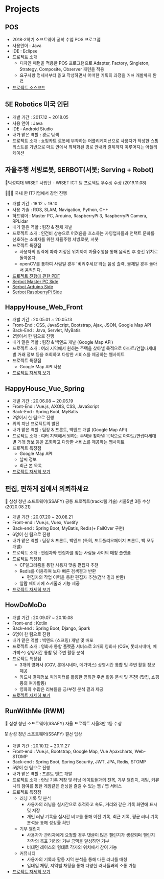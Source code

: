 # Projects

## POS

- 2018-2학기 소프트웨어 공학 수업 POS 프로그램
- 사용언어 : Java
- IDE : Eclipse
- 프로젝트 소개
  - 디자인 패턴을 적용한 POS 프로그램으로 Adapter, Factory, Singleton, Strategy, Composite, Observer 패턴을 적용
  - 요구사항 명세서부터 읽고 작성하면서 어떠한 기획의 과정을 거쳐 개발까지 완료
- [프로젝트 소스코드](https://github.com/soohyun0907/POS)

## 5E Robotics 미국 인턴

- 개발 기간 : 2017.12 ~ 2018.05
- 사용 언어 : Java
- IDE : Android Studio
- 내가 맡은 역할 : 경로 탐색
- 프로젝트 소개 : 쇼핑카트 로봇에 부착하는 어플리케이션으로 사용자가 작성한 쇼핑 리스트를 기반으로 마트 안에서 최적화된 경로 안내와 결제까지 이루어지는 어플리케이션

## 자율주행 서빙로봇, SERBOT(서봇; Serving + Robot)

🥈덕성여대 WISET 사업단 - WISET ICT 팀 프로젝트 우수상 수상 (2019.11.08)

👩🏻‍🏫 국내 한 IT기업에서 강연 진행

- 개발 기간 : 18.12 ~ 19.10
- 사용 기술 : ROS, SLAM, Navigation, Python, C++
- 하드웨어 : Master PC, Arduino, RaspberryPi 3, RaspberryPi Camera, RPLidar
- 내가 맡은 역할 : 팀장 & 전체 개발
- 프로젝트 소개 : 인건비 상승으로 어려움을 호소하는 자영업자들과 언택트 문화를 선호하는 소비자를 위한 자율주행 서빙로봇, 서봇
- 프로젝트 특장점
  - 사용자의 입력에 따라 지정된 위치까지 자율주행을 통해 움직인 후 충전 위치로 돌아온다.
  - openCV를 통하여 사람일 경우 '비켜주세요'라는 음성 출력, 물체일 경우 돌아서 움직인다.
- [프로젝트 진행에 관한 PDF](https://github.com/soohyun0907/serbot_pdf)
- [Serbot Master PC Side](https://github.com/soohyun0907/serbot_pc)
- [Serbot Arduino Side](https://github.com/soohyun0907/serbot_arduino)
- [Serbot RaspberryPi Side](https://github.com/soohyun0907/serbot_rpi)

## HappyHouse_Web_Front

- 개발 기간 : 20.05.01 ~ 20.05.13
- Front-End : CSS, JavaScript, Bootstrap, Ajax, JSON, Google Map API
- Back-End : Java, Servlet, MyBatis
- 2명이서 한 팀으로 진행
- 내가 맡은 역할 : 팀장 & 백엔드 개발 (Google Map API)
- 프로젝트 소개 : 여러 지역에서 원하는 주택을 찾아낼 목적으로 아파트/연립다세대별 거래 정보 등을 조회하고 다양한 서비스를 제공하는 웹사이트
- 프로젝트 특장점
  - Google Map API 사용
- [프로젝트 자세히 보기](https://github.com/soohyun0907/Projects/tree/master/happyhouse_web_front)

## HappyHouse_Vue_Spring

- 개발 기간 : 20.06.08 ~ 20.06.19
- Front-End : Vue.js, AXOIS, CSS, JavaScript
- Back-End : Spring Boot, MyBatis
- 2명이서 한 팀으로 진행
- 위의 지난 프로젝트의 발전
- 내가 맡은 역할 : 팀장 & 프론트, 백엔드 개발 (Google Map API)
- 프로젝트 소개 : 여러 지역에서 원하는 주택을 찾아낼 목적으로 아파트/연립다세대별 거래 정보 등을 조회하고 다양한 서비스를 제공하는 웹사이트
- 프로젝트 특장점
  - Google Map API
  - 날씨 정보
  - 최근 본 목록
- [프로젝트 자세히 보기](https://github.com/soohyun0907/Projects/tree/master/HappyHouse_Vue_Spring)

## 편집, 편하게 집에서 의뢰하세요

🥉 삼성 청년 소프트웨어(SSAFY) 공통 프로젝트(track:웹 기술) 서울5반 3등 수상 (2020.08.21)

- 개발 기간 : 20.07.20 ~ 20.08.21
- Front-end : Vue.js, Vuex, Vuetify
- Back-end : Spring Boot, MyBatis, Redis(+ FailOver 구현)
- 6명이 한 팀으로 진행
- 내가 맡은 역할 : 팀장 & 프론트, 백엔드 (특히, 포트폴리오페이지 프론트, 백 모두 개발)
- 프로젝트 소개 : 편집자와 편집자를 찾는 사람들 사이의 매칭 플랫폼
- 프로젝트 특장점
  - CF알고리즘을 통한 사용자 맞춤 편집자 추천
  - Redis를 이용하여 보다 빠른 검색결과 반환
    - 편집자의 작업 이력을 통한 편집자 추천(검색 결과 반환)
  - 알람 페이지에 스케줄러 기능 제공
- [프로젝트 자세히 보기](https://github.com/soohyun0907/VideoEditorMatchingPlatform/blob/master/wiki/home.md)

## HowDoMoDo

- 개발 기간 : 20.09.07 ~ 20.10.08
- Front-end : Kotlin
- Back-end : Spring Boot, Django, Spark
- 6명이 한 팀으로 진행
- 내가 맡은 역할 : 백엔드 (스프링) 개발 및 배포
- 프로젝트 소개 : 영화사 통합 플랫폼 서비스로 3개의 영화사 (CGV, 롯데시네마, 메가박스) 상영시간 통합 및 주변 활동 분석
- 프로젝트 특장점
  - 3개의 영화사 (CGV, 롯데시네마, 메가박스) 상영시간 통합 및 주변 활동 정보 제공
  - 카드사 결제정보 빅데이터를 활용한 영화관 주변 활동 분석 및 추천! (맛집, 쇼핑 등의 여가활동)
  - 영화의 수많은 리뷰들을 긍/부정 분석 결과 제공
- [프로젝트 자세히 보기](https://github.com/soohyun0907/HowDoMoDo)

## RunWithMe (RWM)

🥇 삼성 청년 소프트웨어(SSAFY) 자율 프로젝트 서울3반 1등 수상

🎖 삼성 청년 소프트웨어(SSAFY) 결선 입상

- 개발 기간 : 20.10.12 ~ 20.11.27
- Front-end : Vue.js, Bootstrap, Google Map, Vue Apaxcharts, Web-STOMP
- Back-end : Spring Boot, Spring Security, JWT, JPA, Redis, STOMP
- 5명이 한 팀으로 진행
- 내가 맡은 역할 : 프론트 엔드 개발
- 프로젝트 소개 : 런닝 기록 저장 및 러닝 메이트들과의 친목, 기부 챌린지, 채팅, 커뮤니티 참여를 통한 게임같은 런닝을 즐길 수 있는 웹 / 앱 서비스
- 프로젝트 특장점
  - 러닝 기록 및 분석
    - 사용자의 러닝을 실시간으로 추적하고 속도, 거리와 같은 기록 화면에 표시 및 저장
    - 개인 러닝 기록을 실시간 비교를 통해 이전 기록, 최근 기록, 평균 러너 기록 분석을 통해 성장률 확인
  - 기부 챌린지
    - 사용자가 관리자에게 요청할 경우 댓글이 많은 챌린지가 생성되며 챌린지 각각의 목표 거리와 기부 금액을 달성하면 기부
    - 비대면 레이스의 형태로 각자의 위치에서 참여 가능
  - 커뮤니티
    - 사용자의 기록과 활동 지역 분석을 통해 다른 러너를 매칭
    - 일대일 채팅, 지역별 채팅을 통해 다양한 러너들과의 소통 가능
- [프로젝트 자세히 보기](https://github.com/soohyun0907/RunWithMe_RWM)